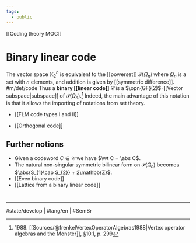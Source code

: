 ```yaml
---
tags:
  - public
---
```

[[Coding theory MOC]]
# Binary linear code

The vector space $\mathbb{K}_{2}^n$ is equivalent to the [[powerset]] $\mathcal{P}(\Omega_{n})$ where $\Omega_{n}$ is a set with $n$ elements, and addition is given by [[symmetric difference]]. #m/def/code
Thus a **binary [[linear code]]** $\mathcal{C}$ is a $\opn{GF}(2)$-[[Vector subspace|subspace]] of $\mathcal{P}(\Omega_{n})$.[^1988]
Indeed, the main advantage of this notation is that it allows the importing of notations from set theory.

- [[FLM code types I and II]]
- [[Orthogonal code]]

  [^1988]: 1988\. [[Sources/@frenkelVertexOperatorAlgebras1988|Vertex operator algebras and the Monster]], §10.1, p. 299

## Further notions

- Given a codeword $C \in \mathcal{C}$ we have  $\wt C = \abs C$.
- The natural non-singular symmetric bilinear form on $\mathcal{P}(\Omega_{n})$ becomes $\abs{S_{1}\cap S_{2}} + 2\mathbb{Z}$.
- [[Even binary code]]
- [[Lattice from a binary linear code]]

#
---
#state/develop | #lang/en | #SemBr
